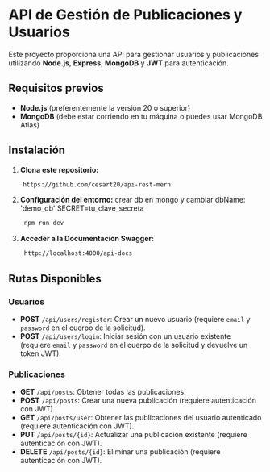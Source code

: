 # API de Gestión de Publicaciones y Usuarios

Este proyecto proporciona una API para gestionar usuarios y publicaciones utilizando **Node.js**, **Express**, **MongoDB** y **JWT** para autenticación.

## Requisitos previos

- **Node.js** (preferentemente la versión 20 o superior)
- **MongoDB** (debe estar corriendo en tu máquina o puedes usar MongoDB Atlas)

## Instalación

1. **Clona este repositorio:**
```bash 
    https://github.com/cesart20/api-rest-mern
```

2. **Configuración del entorno:**
crear db en mongo y cambiar dbName: 'demo_db'
SECRET=tu_clave_secreta

   ```bash
    npm run dev
    ```

3. **Acceder a la Documentación Swagger:**
   ```bash
    http://localhost:4000/api-docs
    ```




## Rutas Disponibles

### Usuarios

- **POST** `/api/users/register`: Crear un nuevo usuario (requiere `email` y `password` en el cuerpo de la solicitud).
- **POST** `/api/users/login`: Iniciar sesión con un usuario existente (requiere `email` y `password` en el cuerpo de la solicitud y devuelve un token JWT).

### Publicaciones

- **GET** `/api/posts`: Obtener todas las publicaciones.
- **POST** `/api/posts`: Crear una nueva publicación (requiere autenticación con JWT).
- **GET** `/api/posts/user`: Obtener las publicaciones del usuario autenticado (requiere autenticación con JWT).
- **PUT** `/api/posts/{id}`: Actualizar una publicación existente (requiere autenticación con JWT).
- **DELETE** `/api/posts/{id}`: Eliminar una publicación (requiere autenticación con JWT).

